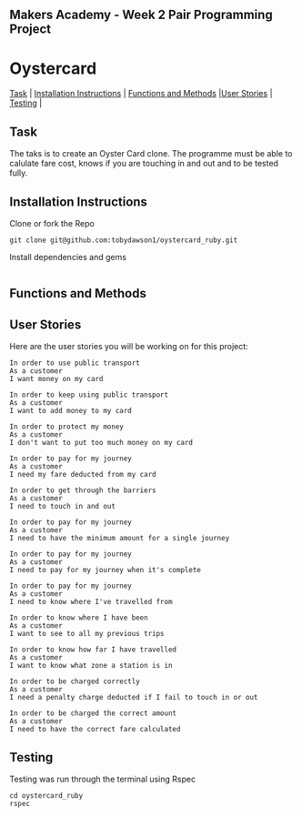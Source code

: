 ## Makers Academy - Week 2 Pair Programming Project

# Oystercard

[Task](#Task) | [Installation Instructions](#Installation) | [Functions and Methods](#Methods) |[User Stories](#Stories) | [Testing](#Testing) |

## <a name='Task'> Task </a>

The taks is to create an Oyster Card clone. The programme must be able to calulate fare cost, knows if you are touching in and out and to be tested fully.

## <a name='Installation'> Installation Instructions </a>

Clone or fork the Repo

```
git clone git@github.com:tobydawson1/oystercard_ruby.git
```

Install dependencies and gems

```
```
## <a name='Methods'> Functions and Methods </a>

## <a name='Stories'> User Stories </a>

Here are the user stories you will be working on for this project:

```
In order to use public transport
As a customer
I want money on my card
```
```
In order to keep using public transport
As a customer
I want to add money to my card
```
```
In order to protect my money
As a customer
I don't want to put too much money on my card
```
```
In order to pay for my journey
As a customer
I need my fare deducted from my card
```
```
In order to get through the barriers
As a customer
I need to touch in and out
```
```
In order to pay for my journey
As a customer
I need to have the minimum amount for a single journey
```
```
In order to pay for my journey
As a customer
I need to pay for my journey when it's complete
```
```
In order to pay for my journey
As a customer
I need to know where I've travelled from
```
```
In order to know where I have been
As a customer
I want to see to all my previous trips
```
```
In order to know how far I have travelled
As a customer
I want to know what zone a station is in
```
```
In order to be charged correctly
As a customer
I need a penalty charge deducted if I fail to touch in or out
```
```
In order to be charged the correct amount
As a customer
I need to have the correct fare calculated
```

## Testing

Testing was run through the terminal using Rspec

```
cd oystercard_ruby
rspec
```
